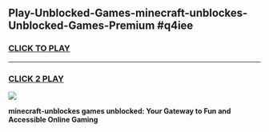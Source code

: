 
## Play-Unblocked-Games-minecraft-unblockes-Unblocked-Games-Premium #q4iee
<h3>
<a href="https://premium.freeplayer.one?title=minecraft-unblockes&ref=12M">CLICK TO PLAY</a></h3>
<hr>

<h3>
<a href="https://premium.freeplayer.one?title=minecraft-unblockes&ref=12M">CLICK 2 PLAY</a>
  
</h3>

<a href="https://premium.freeplayer.one?title=minecraft-unblockes&ref=12M"><img src="https://clearcache.store/games.png"></a>


**minecraft-unblockes games unblocked: Your Gateway to Fun and Accessible Online Gaming**
